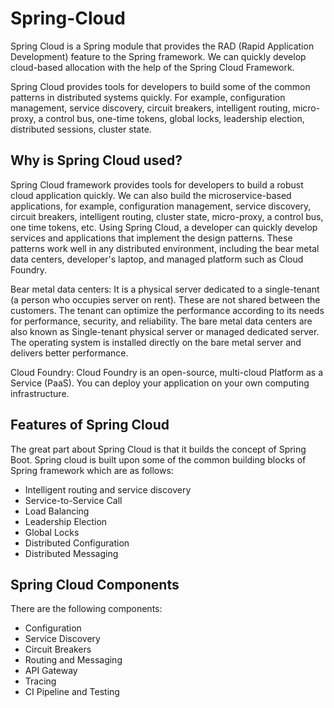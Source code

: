 # Spring-Cloud


Spring Cloud is a Spring module that provides the RAD (Rapid Application Development) feature to the Spring framework. We can quickly develop cloud-based allocation with the help of the Spring Cloud Framework.

Spring Cloud provides tools for developers to build some of the common patterns in distributed systems quickly. For example, configuration management, service discovery, circuit breakers, intelligent routing, micro-proxy, a control bus, one-time tokens, global locks, leadership election, distributed sessions, cluster state.

## Why is Spring Cloud used?

Spring Cloud framework provides tools for developers to build a robust cloud application quickly. We can also build the microservice-based applications, for example, configuration management, service discovery, circuit breakers, intelligent routing, cluster state, micro-proxy, a control bus, one time tokens, etc. Using Spring Cloud, a developer can quickly develop services and applications that implement the design patterns. These patterns work well in any distributed environment, including the bear metal data centers, developer's laptop, and managed platform such as Cloud Foundry.

Bear metal data centers: It is a physical server dedicated to a single-tenant (a person who occupies server on rent). These are not shared between the customers. The tenant can optimize the performance according to its needs for performance, security, and reliability. The bare metal data centers are also known as Single-tenant physical server or managed dedicated server. The operating system is installed directly on the bare metal server and delivers better performance.

Cloud Foundry: Cloud Foundry is an open-source, multi-cloud Platform as a Service (PaaS). You can deploy your application on your own computing infrastructure.

## Features of Spring Cloud

The great part about Spring Cloud is that it builds the concept of Spring Boot. Spring cloud is built upon some of the common building blocks of Spring framework which are as follows:

- Intelligent routing and service discovery
- Service-to-Service Call
- Load Balancing
- Leadership Election
- Global Locks
- Distributed Configuration
- Distributed Messaging

## Spring Cloud Components

There are the following components:
- Configuration
- Service Discovery
- Circuit Breakers
- Routing and Messaging
- API Gateway
- Tracing
- CI Pipeline and Testing

